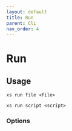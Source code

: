 ```yaml
---
layout: default
title: Run
parent: Cli
nav_order: 4
---
```


# Run



## Usage

```
xs run file <file>
```

```
xs run script <script>
```

### Options

